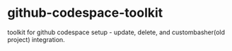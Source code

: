 # github-codespace-toolkit
toolkit for github codespace setup - update, delete, and custombasher(old project) integration.
